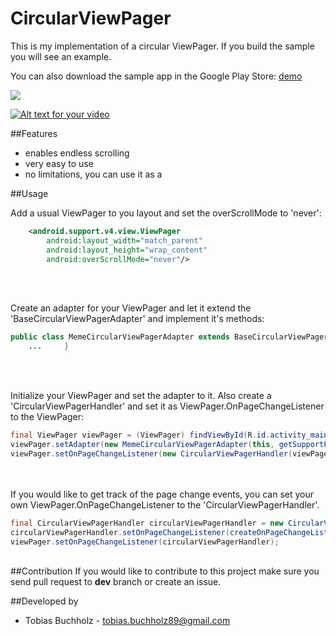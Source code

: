 CircularViewPager
=================

This is my implementation of a circular ViewPager. If you build the sample you will see an example.

You can also download the sample app in the Google Play Store: [demo](https://play.google.com/store/apps/details?id=com.tobishiba.circularviewpager)

<img src="https://chart.googleapis.com/chart?cht=qr&chl=https%3A%2F%2Fplay.google.com%2Fstore%2Fapps%2Fdetails%3Fid%3Dcom.tobishiba.circularviewpager&chs=180x180&choe=UTF-8&chld=L|2' alt=" />

[![Alt text for your video](http://img.youtube.com/vi/8L0gHiKz8fI/0.jpg)](https://www.youtube.com/watch?v=8L0gHiKz8fI&feature=youtu.be)

##Features
 - enables endless scrolling
 - very easy to use
 - no limitations, you can use it as a

##Usage

Add a usual ViewPager to you layout and set the overScrollMode to 'never':

```xml
	<android.support.v4.view.ViewPager
        android:layout_width="match_parent"
        android:layout_height="wrap_content"
        android:overScrollMode="never"/> 
```
</br>
</br>

Create an adapter for your ViewPager and let it extend the 'BaseCircularViewPagerAdapter' and implement it's methods:

```java 
public class MemeCircularViewPagerAdapter extends BaseCircularViewPagerAdapter<Meme> {
	... 	}
```
</br>
</br>

Initialize your ViewPager and set the adapter to it. Also create a 'CircularViewPagerHandler' and set it as ViewPager.OnPageChangeListener to the ViewPager:

```java 
final ViewPager viewPager = (ViewPager) findViewById(R.id.activity_main_view_pager);
viewPager.setAdapter(new MemeCircularViewPagerAdapter(this, getSupportFragmentManager(), Meme.createSampleMemes()));
viewPager.setOnPageChangeListener(new CircularViewPagerHandler(viewPager));
```
</br>
</br>
If you would like to get track of the page change events, you can set your own ViewPager.OnPageChangeListener to the 'CircularViewPagerHandler'.

```java 
final CircularViewPagerHandler circularViewPagerHandler = new CircularViewPagerHandler(viewPager);
circularViewPagerHandler.setOnPageChangeListener(createOnPageChangeListener());
viewPager.setOnPageChangeListener(circularViewPagerHandler);
```

</br>
##Contribution
If you would like to contribute to this project make sure you send pull request to <b>dev</b> branch or create an issue.

##Developed by
* Tobias Buchholz - <tobias.buchholz89@gmail.com>